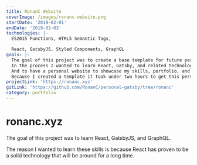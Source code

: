 ```yaml
---
title: RonanC Website
coverImage: /images/ronanc-website.png
startDate: '2019-02-01'
endDate: '2019-03-03'
technologies: |-
  ES2015 Functions, HTML5 Semantic Tags,

  React, GatsbyJS, Styled Components, GraphQL
goals: |-
  The goal of this project was to create a base template for future personal & company websites.
  In the process I wanted to learn React, Gatsby, and related technologies.
  And to have a personal website to showcase my skills, portfolio, and blog.
  Because I created a template it took under two hours to get this personal site setup, an extra hour to deploy (with SSL), and another hour to setup an email server.
projectLink: 'https://ronanc.xyz'
gitLink: 'https://github.com/RonanC/personal-gatsby/tree/ronanc'
category: portfolio
---
```


# ronanc.xyz

The goal of this project was to learn React, GatsbyJS, and GraphQL.

The reason I wanted to learn these skills is because React has proven to be a solid technology that will be around for a long time.
